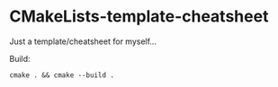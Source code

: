 # CMakeLists-template-cheatsheet
Just a template/cheatsheet for myself...

Build:
```
cmake . && cmake --build .
```
